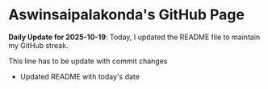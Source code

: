 # Aswinsaipalakonda's GitHub Page

**Daily Update for 2025-10-19**: Today, I updated the README file to maintain my GitHub streak.

This line has to be update with commit changes
 - Updated README with today's date 
